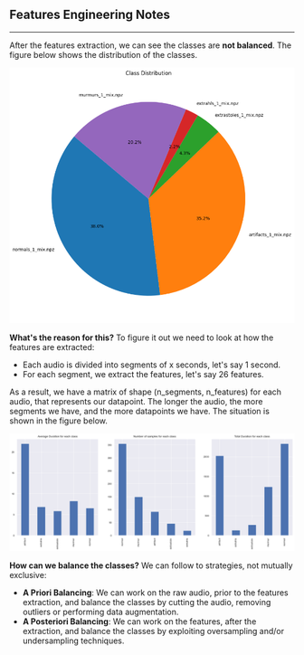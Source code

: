 ## Features Engineering Notes
---

After the features extraction, we can see the classes are **not balanced**. The figure below shows the distribution of the classes.

![classes](../paper/images/class_distribution.png)


**What's the reason for this?**
To figure it out we need to look at how the features are extracted:
- Each audio is divided into segments of x seconds, let's say 1 second.
- For each segment, we extract the features, let's say 26 features.

As a result, we have a matrix of shape (n_segments, n_features) for each audio, that represents our datapoint.
The longer the audio, the more segments we have, and the more datapoints we have.
The situation is shown in the figure below.

![durations](../paper/images/durations.png)

**How can we balance the classes?**
We can follow to strategies, not mutually exclusive:
- **A Priori Balancing**: We can work on the raw audio, prior to the features extraction, and balance the classes by cutting the audio, removing outliers or performing data augmentation.
- **A Posteriori Balancing**: We can work on the features, after the extraction, and balance the classes by exploiting oversampling and/or undersampling techniques.


